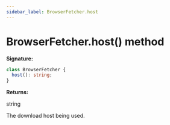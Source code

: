 ```yaml
---
sidebar_label: BrowserFetcher.host
---
```


# BrowserFetcher.host() method

**Signature:**

```typescript
class BrowserFetcher {
  host(): string;
}
```

**Returns:**

string

The download host being used.
